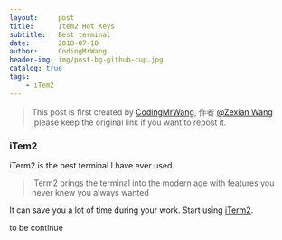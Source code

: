 ```yaml
---
layout:     post
title:      Item2 Hot Keys
subtitle:   Best terminal
date:       2018-07-18
author:     CodingMrWang
header-img: img/post-bg-github-cup.jpg
catalog: true
tags:
    - iTem2
---
```



> This post is first created by [CodingMrWang](http://codingmrwang.github.io), 作者 [@Zexian Wang](http://github.com/codingmrwang) ,please keep the original link if you want to repost it.

### iTem2
iTerm2 is the best terminal I have ever used.
>iTerm2 brings the terminal into the modern age with features you never knew you always wanted

It can save you a lot of time during your work. Start using [iTerm2](https://www.iterm2.com/).

to be continue


